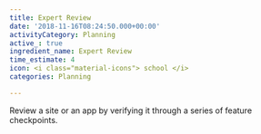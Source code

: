 ```yaml
---
title: Expert Review
date: '2018-11-16T08:24:50.000+00:00'
activityCategory: Planning
active_: true
ingredient_name: Expert Review
time_estimate: 4
icon: <i class="material-icons"> school </i>
categories: Planning

---
```

Review a site or an app by verifying it through a series of feature checkpoints.